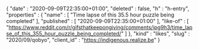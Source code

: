 {
  "date" : "2020-09-09T22:35:00+01:00",
  "deleted" : false,
  "h" : "h-entry",
  "properties" : {
    "name" : [ "Time lapse of this 35.5 hour puzzle being completed" ],
    "published" : [ "2020-09-09T22:35:00+01:00" ],
    "like-of" : [ "https://www.reddit.com/r/gifsthatkeepongiving/comments/ipg9h3/time_lapse_of_this_355_hour_puzzle_being_completed/" ]
  },
  "kind" : "likes",
  "slug" : "2020/09/qobyo",
  "client_id" : "https://indigenous.realize.be"
}
